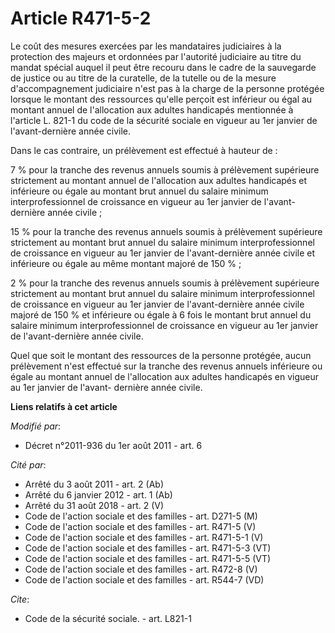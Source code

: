 # Article R471-5-2

Le coût des mesures exercées par les mandataires judiciaires à la protection des majeurs et ordonnées par l'autorité
judiciaire au titre du mandat spécial auquel il peut être recouru dans le cadre de la sauvegarde de justice ou au titre de la
curatelle, de la tutelle ou de la mesure d'accompagnement judiciaire n'est pas à la charge de la personne protégée lorsque le
montant des ressources qu'elle perçoit est inférieur ou égal au montant annuel de l'allocation aux adultes handicapés
mentionnée à l'article L. 821-1 du code de la sécurité sociale en vigueur au 1er janvier de l'avant-dernière année civile. 

Dans le cas contraire, un prélèvement est effectué à hauteur de : 

7 % pour la tranche des revenus annuels soumis à prélèvement supérieure strictement au montant annuel de l'allocation aux
adultes handicapés et inférieure ou égale au montant brut annuel du salaire minimum interprofessionnel de croissance en
vigueur au 1er janvier de l'avant-dernière année civile ; 

15 % pour la tranche des revenus annuels soumis à prélèvement supérieure strictement au montant brut annuel du salaire
minimum interprofessionnel de croissance en vigueur au 1er janvier de l'avant-dernière année civile et inférieure ou égale au
même montant majoré de 150 % ; 

2 % pour la tranche des revenus annuels soumis à prélèvement supérieure strictement au montant brut annuel du salaire minimum
interprofessionnel de croissance en vigueur au 1er janvier de l'avant-dernière année civile majoré de 150 % et inférieure ou
égale à 6 fois le montant brut annuel du salaire minimum interprofessionnel de croissance en vigueur au 1er janvier de
l'avant-dernière année civile. 

Quel que soit le montant des ressources de la personne protégée, aucun prélèvement n'est effectué sur la tranche des revenus
annuels inférieure ou égale au montant annuel de l'allocation aux adultes handicapés en vigueur au 1er janvier de l'avant-
dernière année civile.

**Liens relatifs à cet article**

_Modifié par_:

  - Décret n°2011-936 du 1er août 2011 - art. 6

_Cité par_:

  - Arrêté du 3 août 2011 - art. 2 (Ab)
  - Arrêté du 6 janvier 2012 - art. 1 (Ab)
  - Arrêté du 31 août 2018 - art. 2 (V)
  - Code de l'action sociale et des familles - art. D271-5 (M)
  - Code de l'action sociale et des familles - art. R471-5 (V)
  - Code de l'action sociale et des familles - art. R471-5-1 (V)
  - Code de l'action sociale et des familles - art. R471-5-3 (VT)
  - Code de l'action sociale et des familles - art. R471-5-5 (VT)
  - Code de l'action sociale et des familles - art. R472-8 (V)
  - Code de l'action sociale et des familles - art. R544-7 (VD)

_Cite_:

  - Code de la sécurité sociale. - art. L821-1
